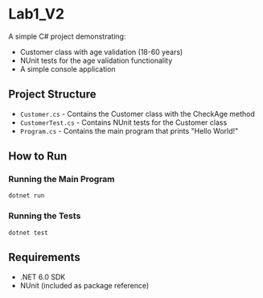 # Lab1_V2

A simple C# project demonstrating:

- Customer class with age validation (18-60 years)
- NUnit tests for the age validation functionality
- A simple console application

## Project Structure

- `Customer.cs` - Contains the Customer class with the CheckAge method
- `CustomerTest.cs` - Contains NUnit tests for the Customer class
- `Program.cs` - Contains the main program that prints "Hello World!"

## How to Run

### Running the Main Program

```
dotnet run
```

### Running the Tests

```
dotnet test
```

## Requirements

- .NET 6.0 SDK
- NUnit (included as package reference)
